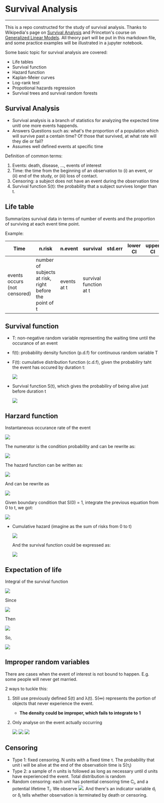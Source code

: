 # Survival Analysis
---
This is a repo constructed for the study of survival analysis. Thanks to Wikipedia's page on [Survival Analysis](https://en.wikipedia.org/wiki/Survival_analysis) and Princeton's course on [Generalized Linear Models](http://data.princeton.edu/wws509/notes). All theory part will be put in this markdown file, and some practice examples will be illustrated in a jupyter notebook.

Some basic topic for survival analysis are covered:

* Life tables
* Survival function
* Hazard function
* Kaplan-Meier curves
* Log-rank test
* Propotional hazards regression
* Survival trees and survival random forests

## Survival Analysis
* Survival analysis is a branch of statistics for analyzing the expected time unitl one more events happends.
* Answers Questions such as: what's the proportion of a population which will survive past a centain time? Of those that survived, at what rate will they die or fail?
* Assumes well defined events at specific time
    
    
Definition of common terms:

1. Events: death, disease, ..., events of interest
1. Time: the time from the beginning of an observation to (i) an event, or (ii) end of the study, or (iii) loss of contact.
1. Censoring: a subject does not have an event during the observation time
1. Survival function S(t): the probability that a subject survives longer than t.

## Life table

Summarizes survival data in terms of number of events and the proportion of surviving at each event time point.

Example:

|Time|n.risk|n.event|survival|std.err|lower CI|upper CI|
|-|-|-|-|-|-|-|
|events occurs (not censored)|number of subjects at risk, right before the point of t|events at t|survival function at t|

## Survival function

* T: non-negative random variable representing the waiting time until the occurance of an event
* f(t): probability density function (p.d.f) for continuous random variable T
* F(t): cumulative distribution function (c.d.f), given the probabiliry taht the event has occured by duration t:

    <img src="https://latex.codecogs.com/svg.latex?F(t)=Pr\{T<t\}"/>
    
* Survival function S(t), which gives the probabiliry of being alive just before duration t

    <img src="https://latex.codecogs.com/svg.latex?S(t)=Pr\{T{\ge}t\}=1-F(t)=\int_{t}^{\infty}f(x)dx"/>

## Harzard function

Instantaneous occurance rate of the event

<img src="https://latex.codecogs.com/svg.latex?\lambda(t)=\lim_{dt\to0}\frac{Pr\{t{\le}T<t+dt|T{\ge}t\}}{dt}"/>

The numerator is the condition probability and can be rewrite as:

<img src="https://latex.codecogs.com/svg.latex?Pr\{t{\le}T<t+dt|t{\ge}t\}=\frac{Pr\{t{\le}T<t+dt\&T{\ge}t\}}{Pr\{T{\ge}t\}}=\frac{f(t){\cdot}dt}{S(t)}"/>

The hazard function can be written as:

<img src="https://latex.codecogs.com/svg.latex?\lambda(t)=\frac{f(t)}{S(t)}"/>

And can be rewrite as

<img src="https://latex.codecogs.com/svg.latex?\lambda(t)=-\frac{d}{dt}{\log}S(t)"/>

Given boundary condition that S(0) = 1, integrate the previous equation from 0 to t, we got:

<img src="https://latex.codecogs.com/svg.latex?S(t)=\exp\{-\int_{0}^{t}\lambda(x)d(x)\}"/>

* Cumulative hazard (imagine as the sum of risks from 0 to t)

    <img src="https://latex.codecogs.com/svg.latex?\Lambda(t)=\int_{0}^{t}\lambda(x)d(x)"/>
    
    And the survival function could be expressed as:
    
    <img src="https://latex.codecogs.com/svg.latex?S(t)=\exp(-\Lambda(t))"/>

## Expectation of life

Integral of the survival function

<img src="https://latex.codecogs.com/svg.latex?\mu=\int_{0}^{\infty}tf(t)dt=\int_{0}^{\infty}S(t)dt"/>

Since

<img src="https://latex.codecogs.com/svg.latex?f(t)=-\frac{dS(t)}{dt}"/>

Then

<img src="https://latex.codecogs.com/svg.latex?\int_{0}^{\infty}tf(t)dt=-\int_{0}^{\infty}td(S(t))=-(\int_{0}^{\infty}d(t{\cdot}S(t))-\int_{0}^{\infty}S(t)dt=\int_{0}^{\infty}S(t)dt"/>

So,

<img src="https://latex.codecogs.com/svg.latex?\mu=\int_{0}^{\infty}S(t)dt"/>

## Improper random variables

There are cases when the event of interest is not bound to happen. E.g. some people will never get married.

2 ways to tuckle this:

1. Still use previously defined S(t) and &lambda;(t). S(&infin;) represents the portion of objects that never experience the event.
    * **The density could be improper, which fails to integrate to 1**
1. Only analyse on the event actually occurring

    <img src="https://latex.codecogs.com/svg.latex?f^{*}(t)=\frac{f(t)}{1-S(\infty)}"/>

    <img src="https://latex.codecogs.com/svg.latex?S^{*}(t)=\frac{S(t)-S(\infty)}{1-S(\infty)}"/>

    <img src="https://latex.codecogs.com/svg.latex?\lambda^{*}(t)=\frac{f^{*}(t)}{S^{*}(t)}=\frac{f(t)}{S(t)-S(\infty)}"/>
    
## Censoring

* Type 1: fixed censoring. N units with a fixed time &tau;. The probability that unit i will be alive at the end of the observatioin time is S(&tau;<sub>i</sub>)
* Type 2: a sample of n units is followed as long as necessary until d units have experienced the event. Total distribution is random
* Random censoring: each unit has potential censoring time C<sub>i</sub>, and a potential lifetime T<sub>i</sub>. We observe <img src="https://latex.codecogs.com/svg.latex?Y_i=min\{C_i,T_i\}"/>. And there's an indicator variable d<sub>i</sub> or &delta;<sub>i</sub> tells whether observation is terminated by death or censoring.
